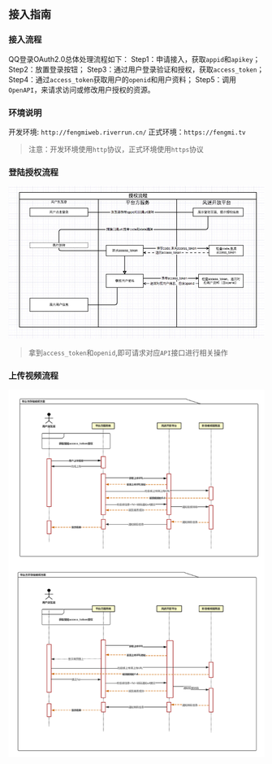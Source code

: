 ## 接入指南

### 接入流程

QQ登录OAuth2.0总体处理流程如下：
Step1：申请接入，获取`appid`和`apikey`；
Step2：放置登录按钮；
Step3：通过用户登录验证和授权，获取`access_token`；
Step4：通过`access_token`获取用户的`openid`和用户资料；
Step5：调用`OpenAPI`，来请求访问或修改用户授权的资源。

### 环境说明

开发环境: `http://fengmiweb.riverrun.cn/`
正式环境：`https://fengmi.tv`

> 注意：开发环境使用`http`协议，正式环境使用`https`协议

### 登陆授权流程

![](../assets/auth_access_token.png)

> 拿到`access_token`和`openid`,即可请求对应`API`接口进行相关操作


### 上传视频流程

![](../assets/upload_video.png)